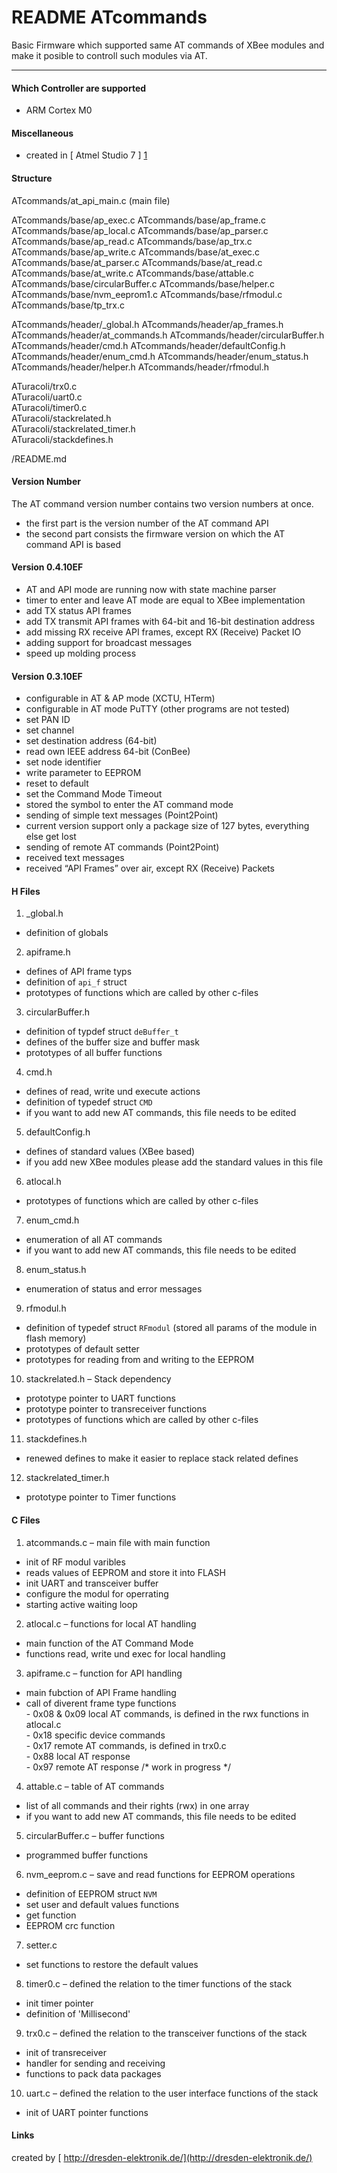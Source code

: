 # README ATcommands
Basic Firmware which supported same AT commands of XBee modules and make it posible to controll such modules via AT.

---

#### Which Controller are supported

* ARM Cortex M0

#### Miscellaneous

* created in [ Atmel Studio 7 ] [1]

#### Structure

ATcommands/at\_api\_main.c (main file)

ATcommands/base/ap\_exec.c
ATcommands/base/ap\_frame.c
ATcommands/base/ap\_local.c
ATcommands/base/ap\_parser.c
ATcommands/base/ap\_read.c
ATcommands/base/ap\_trx.c
ATcommands/base/ap\_write.c
ATcommands/base/at\_exec.c
ATcommands/base/at\_parser.c
ATcommands/base/at\_read.c
ATcommands/base/at\_write.c
ATcommands/base/attable.c
ATcommands/base/circularBuffer.c
ATcommands/base/helper.c
ATcommands/base/nvm_eeprom1.c
ATcommands/base/rfmodul.c
ATcommands/base/tp\_trx.c

ATcommands/header/\_global.h
ATcommands/header/ap\_frames.h
ATcommands/header/at\_commands.h
ATcommands/header/circularBuffer.h
ATcommands/header/cmd.h
ATcommands/header/defaultConfig.h
ATcommands/header/enum\_cmd.h
ATcommands/header/enum\_status.h
ATcommands/header/helper.h
ATcommands/header/rfmodul.h

ATuracoli/trx0.c   
ATuracoli/uart0.c  
ATuracoli/timer0.c  
ATuracoli/stackrelated.h  
ATuracoli/stackrelated\_timer.h  
ATuracoli/stackdefines.h  

/README.md  

#### Version Number
The AT command version number contains two version numbers at once.
* the first part is the version number of the AT command API
* the second part consists the firmware version on which the AT command API is based

#### Version 0.4.10EF
* AT and API mode are running now with state machine parser
* timer to enter and leave AT mode are equal to XBee implementation
* add TX status API frames
* add TX transmit API frames with 64-bit and 16-bit destination address
* add missing RX receive API frames, except RX (Receive) Packet IO
* adding support for broadcast messages
* speed up molding process

#### Version 0.3.10EF
* configurable in AT & AP mode (XCTU, HTerm)
* configurable in AT mode PuTTY (other programs are not tested)
* set PAN ID
* set channel
* set destination address (64-bit)
* read own IEEE address 64-bit (ConBee)
* set node identifier
* write parameter to EEPROM
* reset to default
* set the Command Mode Timeout
* stored the symbol to enter the AT command mode
* sending of simple text messages (Point2Point)
 * current version support only a package size of 127 bytes, everything else get lost
* sending of remote AT commands (Point2Point)
* received text messages
* received &ldquo;API Frames&rdquo; over air, except RX (Receive) Packets

#### H Files
1. _global.h
 * definition of globals
2. apiframe.h
 * defines of API frame typs
 * definition of `api_f` struct
 * prototypes of functions which are called by other c-files
3. circularBuffer.h
 * definition of typdef struct `deBuffer_t`
 * defines of the buffer size and buffer mask
 * prototypes of all buffer functions
4. cmd.h
 * defines of read, write und execute actions
 * definition of typedef struct `CMD`
 * if you want to add new AT commands, this file needs to be edited
5. defaultConfig.h
 * defines of standard values (XBee based)
 * if you add new XBee modules please add the standard values in this file
6. atlocal.h
 * prototypes of functions which are called by other c-files
7. enum_cmd.h
 * enumeration of all AT commands
 * if you want to add new AT commands, this file needs to be edited
8. enum_status.h
 * enumeration of status and error messages
9. rfmodul.h
 * definition of typedef struct `RFmodul` (stored all params of the module in flash memory)
 * prototypes of default setter
 * prototypes for reading from and writing to the EEPROM
10. stackrelated.h – Stack dependency
 * prototype pointer to UART functions
 * prototype pointer to transreceiver functions
 * prototypes of functions which are called by other c-files
11. stackdefines.h
 * renewed defines to make it easier to replace stack related defines
12. stackrelated_timer.h
 * prototype pointer to Timer functions

#### C Files
1. atcommands.c – main file with main function
 * init of RF modul varibles
 * reads values of EEPROM and store it into FLASH
 * init UART and transceiver buffer
 * configure the modul for operrating
 * starting active waiting loop
2. atlocal.c – functions for local AT handling
 * main function of the  AT Command Mode
 * functions read, write und exec for local handling
3. apiframe.c – function for API handling
 * main fubction of API Frame handling
 * call of diverent frame type functions  
   \- 0x08 & 0x09 local AT commands, is defined in the rwx functions in atlocal.c  
   \- 0x18 specific device commands  
   \- 0x17 remote AT commands, is defined in trx0.c  
   \- 0x88 local AT response  
   \- 0x97 remote AT response /* work in progress */
4. attable.c – table of AT commands
 * list of all commands and their rights (rwx) in one array
 * if you want to add new AT commands, this file needs to be edited
5.	circularBuffer.c – buffer functions
 * programmed buffer functions
6.	nvm_eeprom.c – save and read functions for EEPROM operations
 * definition of EEPROM struct `NVM`
 * set user and default values functions
 * get function
 * EEPROM crc function
7.	setter.c
 * set functions to restore the default values
8.	timer0.c – defined the relation to the timer functions of the stack
 * init timer pointer
 * definition of 'Millisecond'
9.	trx0.c – defined the relation to the transceiver functions of the stack
 * init of transreceiver
 * handler for sending and receiving
 * functions to pack data packages
10.	uart.c – defined the relation to the user interface functions of the stack
 * init of UART pointer functions


#### Links

[1]: http://www.atmel.com/tools/atmelstudio.aspx#download "Atmel Studio 7"

created by [ http://dresden-elektronik.de/](http://dresden-elektronik.de/)
